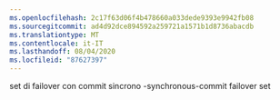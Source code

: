 ```yaml
---
ms.openlocfilehash: 2c17f63d06f4b478660a033dede9393e9942fb08
ms.sourcegitcommit: ad4d92dce894592a259721a1571b1d8736abacdb
ms.translationtype: MT
ms.contentlocale: it-IT
ms.lasthandoff: 08/04/2020
ms.locfileid: "87627397"
---
```

<span data-ttu-id="627e5-101">set di failover con commit sincrono \-</span><span class="sxs-lookup"><span data-stu-id="627e5-101">synchronous\-commit failover set</span></span>
